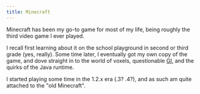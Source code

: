 ```yaml
---
title: Minecraft
---
```


Minecraft has been my go-to game for most of my life, being roughly the third video game I ever played. 

I recall first learning about it on the school playground in second or third grade (yes, really). Some time later, I eventually got my own copy of the game, and dove straight in to the world of voxels, questionable [GI](https://en.wikipedia.org/wiki/Global_illumination), and the quirks of the Java runtime.

I started playing some time in the 1.2.x era (.3? .4?), and as such am quite attached to the "old Minecraft". 